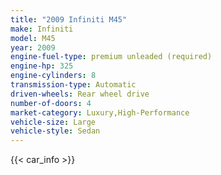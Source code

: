 ```yaml
---
title: "2009 Infiniti M45"
make: Infiniti
model: M45
year: 2009
engine-fuel-type: premium unleaded (required)
engine-hp: 325
engine-cylinders: 8
transmission-type: Automatic
driven-wheels: Rear wheel drive
number-of-doors: 4
market-category: Luxury,High-Performance
vehicle-size: Large
vehicle-style: Sedan
---
```


{{< car_info >}}

